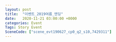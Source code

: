 ```yaml
---
layout: post
title:  "이벤트_2019여름_엔딩"
date:   2020-11-21 03:00:00 +0000
categories: Event
Tags: Story Event
SceneCode: ["scene_evt190627_cp0_q2_s10,7429311"]
---
```

